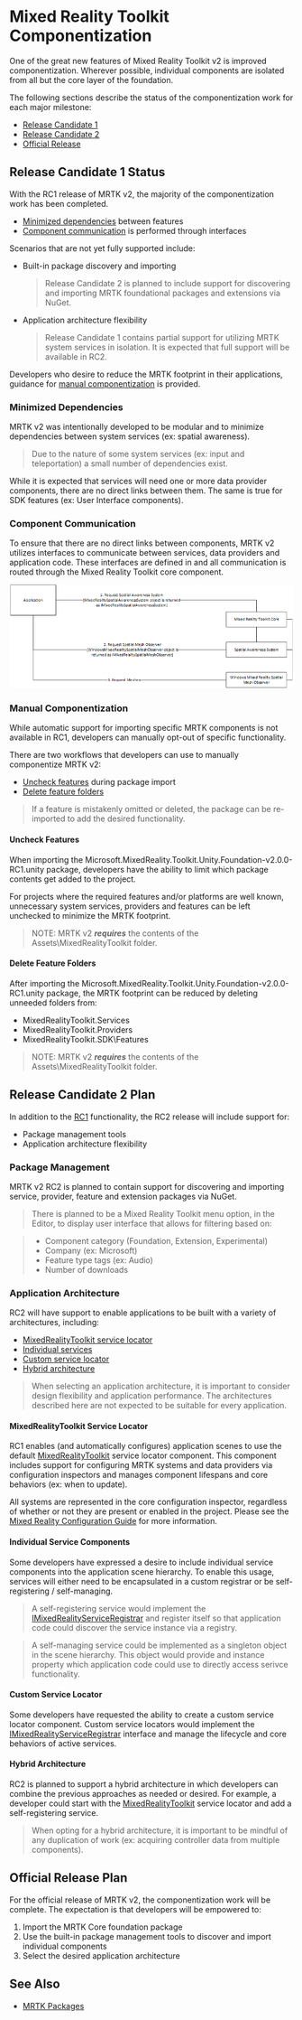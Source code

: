# Mixed Reality Toolkit Componentization

One of the great new features of Mixed Reality Toolkit v2 is improved componentization. Wherever possible, 
individual components are isolated from all but the core layer of the foundation.

The following sections describe the status of the componentization work for each major milestone:

- [Release Candidate 1](#release-candidate-1-status)
- [Release Candidate 2](#release-candidate-2-plan)
- [Official Release](#official-release-plan)

## Release Candidate 1 Status

With the RC1 release of MRTK v2, the majority of the componentization work has been completed. 

- [Minimized dependencies](#minimized-dependencies) between features
- [Component communication](#component-communication) is performed through interfaces 

Scenarios that are not yet fully supported include:
- Built-in package discovery and importing

    > Release Candidate 2 is planned to include support for discovering and importing MRTK foundational 
    packages and extensions via NuGet.

- Application architecture flexibility

    > Release Candidate 1 contains partial support for utilizing MRTK system services in isolation. It is 
    expected that full support will be available in RC2. 

Developers who desire to reduce the MRTK footprint in their applications, guidance for [manual componentization](#manual-componentization) 
is provided. 

### Minimized Dependencies

MRTK v2 was intentionally developed to be modular and to minimize dependencies between system services 
(ex: spatial awareness). 

> Due to the nature of some system services (ex: input and teleportation) a small number of dependencies exist.

While it is expected that services will need one or more data provider components, there are no direct links 
between them. The same is true for SDK features (ex: User Interface components).

### Component Communication

To ensure that there are no direct links between components, MRTK v2 utilizes interfaces to communicate between 
services, data providers and application code. These interfaces are defined in and all communication is routed 
through the Mixed Reality Toolkit core component.

![Using the spatial awareness system via interfaces](../../External/ReadMeImages/Packaging/AccessingViaInterfaces.png)

### Manual Componentization

While automatic support for importing specific MRTK components is not available in RC1, developers can manually 
opt-out of specific functionality.

There are two workflows that developers can use to manually componentize MRTK v2:

- [Uncheck features](#uncheck-features) during package import
- [Delete feature folders](#delete-feature-folders)

> If a feature is mistakenly omitted or deleted, the package can be re-imported to add the desired functionality.

#### Uncheck Features

When importing the Microsoft.MixedReality.Toolkit.Unity.Foundation-v2.0.0-RC1.unity package, developers have the 
ability to limit which package contents get added to the project. 

For projects where the required features and/or platforms are well known, unnecessary system services, providers 
and features can be left unchecked to minimize the MRTK footprint.

> NOTE: MRTK v2 **_requires_** the contents of the Assets\MixedRealityToolkit folder. 

#### Delete Feature Folders

After importing the Microsoft.MixedReality.Toolkit.Unity.Foundation-v2.0.0-RC1.unity package, the MRTK footprint can 
be reduced by deleting unneeded folders from:

- MixedRealityToolkit.Services
- MixedRealityToolkit.Providers
- MixedRealityToolkit.SDK\Features

> NOTE: MRTK v2 **_requires_** the contents of the Assets\MixedRealityToolkit folder. 

## Release Candidate 2 Plan

In addition to the [RC1](#release-candidate-1-status) functionality, the RC2 release will include support for:

- Package management tools
- Application architecture flexibility

### Package Management

MRTK v2 RC2 is planned to contain support for discovering and importing service, provider, feature and extension 
packages via NuGet.

> There is planned to be a Mixed Reality Toolkit menu option, in the Editor, to display user interface that allows 
for filtering based on:

> - Component category (Foundation, Extension, Experimental)
> - Company (ex: Microsoft)
> - Feature type tags (ex: Audio)
> - Number of downloads

### Application Architecture

RC2 will have support to enable applications to be built with a variety of architectures, including:

- [MixedRealityToolkit service locator](#mixedrealitytoolkit-service-locator)
- [Individual services](#individual-service-components)
- [Custom service locator](#custom-service-locator)
- [Hybrid architecture](#hybrid-architecture)

> When selecting an application architecture, it is important to consider design flexibility and application
performance. The architectures described here are not expected to be suitable for every application.

#### MixedRealityToolkit Service Locator

RC1 enables (and automatically configures) application scenes to use the default [MixedRealityToolkit](xref:Microsoft.MixedReality.Toolkit.MixedRealityToolkit) service locator 
component. This component includes support for configuring MRTK systems and data providers via configuration inspectors
and manages component lifespans and core behaviors (ex: when to update).

All systems are represented in the core configuration inspector, regardless of whether or not they are present or
enabled in the project. Please see the [Mixed Reality Configuration Guide](../MixedRealityConfigurationGuide.md) for more
information. 

#### Individual Service Components

Some developers have expressed a desire to include individual service components into the application scene hierarchy. 
To enable this usage, services will either need to be encapsulated in a custom registrar or be self-registering / self-managing. 

> A self-registering service would implement the [IMixedRealityServiceRegistrar](xref:Microsoft.MixedReality.Toolkit.IMixedRealityServiceRegistrar) and register itself so that application
code could discover the service instance via a registry.

> A self-managing service could be implemented as a singleton object in the scene hierarchy. This object would provide
and instance property which application code could use to directly access serivce functionality.

#### Custom Service Locator

Some developers have requested the ability to create a custom service locator component. Custom service locators would
implement the [IMixedRealityServiceRegistrar](xref:Microsoft.MixedReality.Toolkit.IMixedRealityServiceRegistrar) interface and manage the lifecycle and core behaviors of active services.

#### Hybrid Architecture

RC2 is planned to support a hybrid architecture in which developers can combine the previous approaches as needed or
desired. For example, a developer could start with the [MixedRealityToolkit](xref:Microsoft.MixedReality.Toolkit.MixedRealityToolkit) service locator and add a self-registering
service.

> When opting for a hybrid architecture, it is important to be mindful of any duplication of work (ex: acquiring 
controller data from multiple components). 

## Official Release Plan

For the official release of MRTK v2, the componentization work will be complete. The expectation is that developers will be 
empowered to:

1. Import the MRTK Core foundation package
2. Use the built-in package management tools to discover and import individual components
3. Select the desired application architecture

## See Also

- [MRTK Packages](MRTK_Packages.md)

